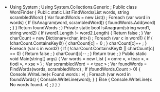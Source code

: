 - Using System ;
Using System.Collections.Generic ;
Public class WordFinder
{
    Public static List<string> FindWords(List<string> words, string scrambledWord)
    {
        Var foundWords = new List<string>() ;
        Foreach (var word in words)
        {
            If (IsAnagram(word, scrambledWord))
            {
                foundWords.Add(word) ;
            }
        }
        Return foundWords ;
    }
    Private static bool IsAnagram(string word1, string word2)
    {
        If (word1.Length != word2.Length)
        {
            Return false ;
        }
        Var charCount = new Dictionary<char, int>() ;
        Foreach (var c in word1)
        {
            If ( !charCount.ContainsKey©)
            {
                charCount[c] = 0 ;
            }
            charCount[c]++ ;
        }
        Foreach (var c in word2)
        {
            If ( !charCount.ContainsKey© || charCount[c] == 0)
            {
                Return false ;
            }
            charCount[c]-- ;
        }
        Return true ;
    }
    Public static void Main(string[] args)
    {
        Var words = new List<string> { « omre », « teac », « tiodi », « xse » } ;
        Var scrambledWord = « teac » ;
        Var foundWords = FindWords(words, scrambledWord) ;
        If (foundWords.Count > 0)
        {
            Console.WriteLine(« Found words : ») ;
            Foreach (var word in foundWords)
            {
                Console.WriteLine(word);
            }
        }
        Else
        {
            Console.WriteLine(« No words found. ») ;
        }
    }
}
